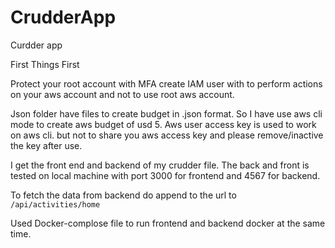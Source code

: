 # CrudderApp
Curdder app

First Things First

Protect your root account with MFA
create IAM user with to perform actions on your aws account and not to use root aws account.

Json folder have files to create budget in .json format. So I have use aws cli mode to create aws budget of usd 5.
Aws user access key is used to work on aws cli. but not to share you aws access key and please remove/inactive the key after use.

I get the front end and backend of my crudder file. 
The back and front is tested on local machine with port 3000 for frontend and 4567 for backend. 

To fetch the data from backend do append to the url to `/api/activities/home`

Used Docker-complose file to run frontend and backend docker at the same time.

